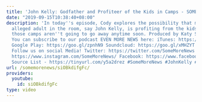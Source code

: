 ```yaml
---
title: 'John Kelly: Godfather and Profiteer of the Kids in Camps - SOME MORE NEWS'
date: "2019-09-15T10:38:40+08:00"
description: 'In today''s episode, Cody explores the possibility that maybe if an
  alleged adult in the room, say John Kelly, is profiting from the kids in camps,
  those camps aren''t going to go away anytime soon. Produced by Katy Stoll (@KatyStoll).
  You can subscribe to our podcast EVEN MORE NEWS here: iTunes: https://goo.gl/bveu8q
  Google Play: https://goo.gl/zpnhN9 Soundcloud: https://goo.gl/xMHZYT Stitcher: https://goo.gl/ZFdRhp
  Follow us on social Media! Twitter: https://twitter.com/SomeMoreNews Instagram:
  https://www.instagram.com/SomeMoreNews/ Facebook: https://www.facebook.com/SomeMoreNews/
  Source List - https://tinyurl.com/y5a2drez #SomeMoreNews #JohnKelly #ChildrenInCamps'
url: /somemorenews/siOBkdifgFc/
providers:
  youtube:
    id: siOBkdifgFc
type: video
---
```

